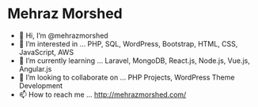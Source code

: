 # Mehraz Morshed
- 👋 Hi, I’m @mehrazmorshed
- 👀 I’m interested in ... PHP, SQL, WordPress, Bootstrap, HTML, CSS, JavaScript, AWS
- 🌱 I’m currently learning ... Laravel, MongoDB, React.js, Node.js, Vue.js, Angular.js
- 💞️ I’m looking to collaborate on ... PHP Projects, WordPress Theme Development
- 📫 How to reach me ... http://mehrazmorshed.com/

<!---
mehrazmorshed/mehrazmorshed is a ✨ special ✨ repository because its `README.md` (this file) appears on your GitHub profile.
You can click the Preview link to take a look at your changes.
--->
